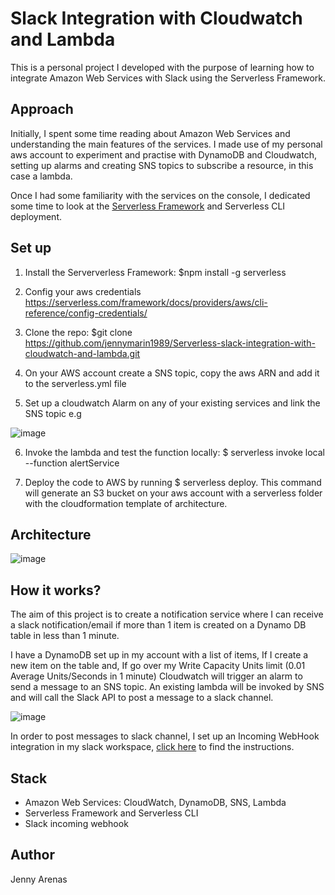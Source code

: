 # Slack Integration with Cloudwatch and Lambda

This is a personal project I developed with the purpose of learning how to integrate Amazon Web Services with Slack using the Serverless Framework.



## Approach

Initially, I spent some time reading about Amazon Web Services and understanding the main features of the services. I made use of my personal aws account to experiment and practise with DynamoDB and Cloudwatch, setting up alarms and creating SNS topics to subscribe a resource, in this case a lambda.

Once I had some familiarity with the services on the console, I dedicated some time to look at the [Serverless Framework](https://serverless.com/framework/docs/getting-started/) and Serverless CLI deployment.



## Set up

1. Install the Serververless Framework: $npm install -g serverless

2. Config your aws credentials https://serverless.com/framework/docs/providers/aws/cli-reference/config-credentials/

3. Clone the repo: $git clone https://github.com/jennymarin1989/Serverless-slack-integration-with-cloudwatch-and-lambda.git

4. On your AWS account create a SNS topic, copy the aws ARN and add it to the serverless.yml file

5. Set up a cloudwatch Alarm on any of your existing services and link the SNS topic e.g

![image](https://user-images.githubusercontent.com/29259526/72221857-5fdd0000-3556-11ea-9f4c-bbf236fe3a95.png)


6. Invoke the lambda and test the function locally: $ serverless invoke local --function alertService

7. Deploy the code to AWS by running $ serverless deploy. This command will generate an S3 bucket on your aws account with a serverless folder with the  cloudformation template of architecture.



## Architecture

![image](https://user-images.githubusercontent.com/29259526/72221808-e47b4e80-3555-11ea-8d40-27a6e0bdc594.png)




## How it works?

The aim of this project is to create a notification service where I can receive a slack notification/email if more than 1 item is created on a Dynamo DB table in less than 1 minute.

I have a DynamoDB set up in my account with a list of items, If I create a new item on the table and, If go over my Write Capacity Units limit (0.01 Average Units/Seconds in 1 minute) Cloudwatch will trigger an alarm to  send a message to an SNS topic. An existing lambda will be invoked by SNS and will  call the Slack API to post a message to a slack channel.

![image](https://user-images.githubusercontent.com/29259526/72223306-2364d080-3565-11ea-8395-cfbc901c3ef5.png)


In order to post messages to slack channel, I set up an Incoming WebHook integration in my slack workspace, [click here](https://api.slack.com/messaging/webhooks) to find the instructions.


## Stack

- Amazon Web Services: CloudWatch, DynamoDB, SNS, Lambda
- Serverless Framework and Serverless CLI
- Slack incoming webhook


## Author

Jenny Arenas
